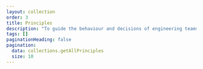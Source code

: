 ```yaml
---
layout: collection
order: 3
title: Principles
description: "To guide the behaviour and decisions of engineering teams"
tags: []
paginationHeading: false
pagination:
  data: collections.getAllPrinciples
  size: 10
---
```

